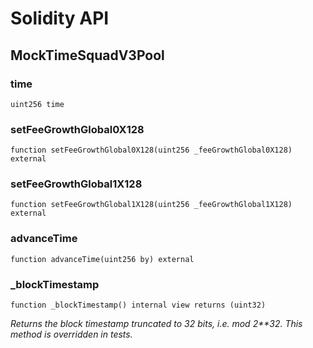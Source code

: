 # Solidity API

## MockTimeSquadV3Pool

### time

```solidity
uint256 time
```

### setFeeGrowthGlobal0X128

```solidity
function setFeeGrowthGlobal0X128(uint256 _feeGrowthGlobal0X128) external
```

### setFeeGrowthGlobal1X128

```solidity
function setFeeGrowthGlobal1X128(uint256 _feeGrowthGlobal1X128) external
```

### advanceTime

```solidity
function advanceTime(uint256 by) external
```

### _blockTimestamp

```solidity
function _blockTimestamp() internal view returns (uint32)
```

_Returns the block timestamp truncated to 32 bits, i.e. mod 2**32. This method is overridden in tests._

